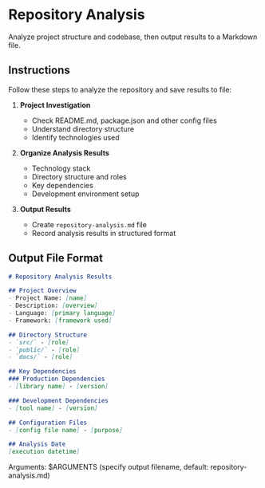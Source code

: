 # Repository Analysis

Analyze project structure and codebase, then output results to a Markdown file.

## Instructions

Follow these steps to analyze the repository and save results to file:

1. **Project Investigation**
   - Check README.md, package.json and other config files
   - Understand directory structure
   - Identify technologies used

2. **Organize Analysis Results**
   - Technology stack
   - Directory structure and roles
   - Key dependencies
   - Development environment setup

3. **Output Results**
   - Create `repository-analysis.md` file
   - Record analysis results in structured format

## Output File Format

```markdown
# Repository Analysis Results

## Project Overview
- Project Name: [name]
- Description: [overview]
- Language: [primary language]
- Framework: [framework used]

## Directory Structure
- `src/` - [role]
- `public/` - [role]
- `docs/` - [role]

## Key Dependencies
### Production Dependencies
- [library name] - [version]

### Development Dependencies  
- [tool name] - [version]

## Configuration Files
- [config file name] - [purpose]

## Analysis Date
[execution datetime]
```

Arguments: $ARGUMENTS (specify output filename, default: repository-analysis.md)
